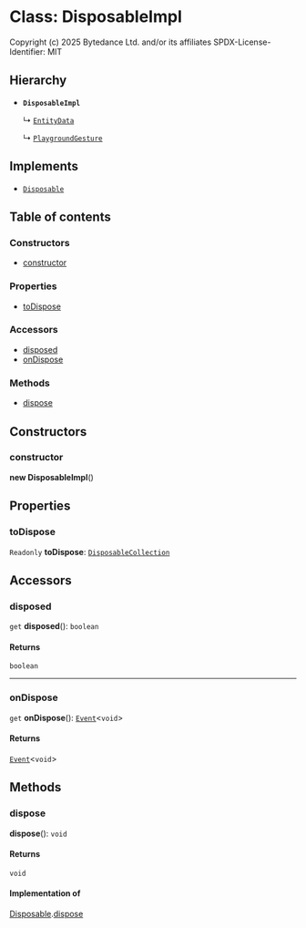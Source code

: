# Class: DisposableImpl

Copyright (c) 2025 Bytedance Ltd. and/or its affiliates
SPDX-License-Identifier: MIT

## Hierarchy

* **`DisposableImpl`**

  ↳ [`EntityData`](/en/auto-docs/editor/classes/EntityData.md)

  ↳ [`PlaygroundGesture`](/en/auto-docs/editor/classes/PlaygroundGesture.md)

## Implements

* [`Disposable`](/en/auto-docs/editor/interfaces/Disposable-1.md)

## Table of contents

### Constructors

* [constructor](/en/auto-docs/editor/classes/DisposableImpl.md#constructor)

### Properties

* [toDispose](/en/auto-docs/editor/classes/DisposableImpl.md#todispose)

### Accessors

* [disposed](/en/auto-docs/editor/classes/DisposableImpl.md#disposed)
* [onDispose](/en/auto-docs/editor/classes/DisposableImpl.md#ondispose)

### Methods

* [dispose](/en/auto-docs/editor/classes/DisposableImpl.md#dispose)

## Constructors

### constructor

**new DisposableImpl**()

## Properties

### toDispose

`Readonly` **toDispose**: [`DisposableCollection`](/en/auto-docs/editor/classes/DisposableCollection.md)

## Accessors

### disposed

`get` **disposed**(): `boolean`

#### Returns

`boolean`

***

### onDispose

`get` **onDispose**(): [`Event`](/en/auto-docs/editor/interfaces/Event-1.md)<`void`>

#### Returns

[`Event`](/en/auto-docs/editor/interfaces/Event-1.md)<`void`>

## Methods

### dispose

**dispose**(): `void`

#### Returns

`void`

#### Implementation of

[Disposable](/en/auto-docs/editor/interfaces/Disposable-1.md).[dispose](/en/auto-docs/editor/interfaces/Disposable-1.md#dispose)
